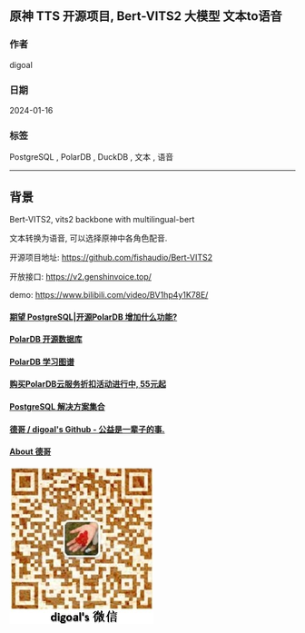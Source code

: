 ## 原神 TTS 开源项目, Bert-VITS2 大模型 文本to语音  
                                        
### 作者                                        
digoal                                        
                                        
### 日期                                        
2024-01-16                                 
                                        
### 标签                                        
PostgreSQL , PolarDB , DuckDB , 文本 , 语音    
                                        
----                                        
                                        
## 背景    
Bert-VITS2, vits2 backbone with multilingual-bert  
  
文本转换为语音, 可以选择原神中各角色配音.  
  
开源项目地址: https://github.com/fishaudio/Bert-VITS2  
  
开放接口: https://v2.genshinvoice.top/  
  
demo: https://www.bilibili.com/video/BV1hp4y1K78E/  
  
  
  
  
  
  
#### [期望 PostgreSQL|开源PolarDB 增加什么功能?](https://github.com/digoal/blog/issues/76 "269ac3d1c492e938c0191101c7238216")
  
  
#### [PolarDB 开源数据库](https://openpolardb.com/home "57258f76c37864c6e6d23383d05714ea")
  
  
#### [PolarDB 学习图谱](https://www.aliyun.com/database/openpolardb/activity "8642f60e04ed0c814bf9cb9677976bd4")
  
  
#### [购买PolarDB云服务折扣活动进行中, 55元起](https://www.aliyun.com/activity/new/polardb-yunparter?userCode=bsb3t4al "e0495c413bedacabb75ff1e880be465a")
  
  
#### [PostgreSQL 解决方案集合](../201706/20170601_02.md "40cff096e9ed7122c512b35d8561d9c8")
  
  
#### [德哥 / digoal's Github - 公益是一辈子的事.](https://github.com/digoal/blog/blob/master/README.md "22709685feb7cab07d30f30387f0a9ae")
  
  
#### [About 德哥](https://github.com/digoal/blog/blob/master/me/readme.md "a37735981e7704886ffd590565582dd0")
  
  
![digoal's wechat](../pic/digoal_weixin.jpg "f7ad92eeba24523fd47a6e1a0e691b59")
  
